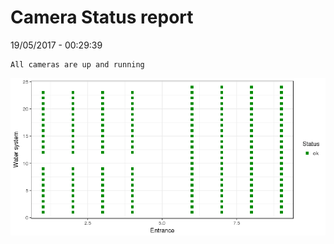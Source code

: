 Camera Status report
================
19/05/2017 - 00:29:39

    All cameras are up and running

![](camreport_files/figure-markdown_github/unnamed-chunk-2-1.png)

